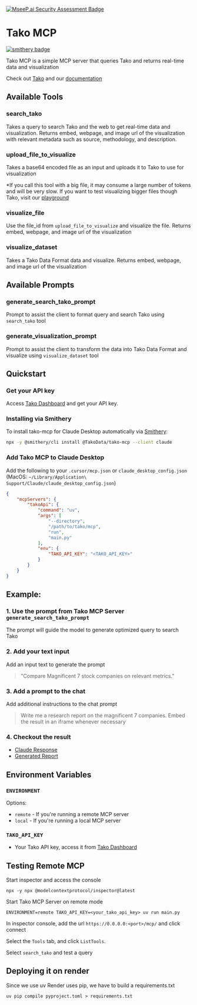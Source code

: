 [![MseeP.ai Security Assessment Badge](https://mseep.net/pr/takodata-tako-mcp-badge.png)](https://mseep.ai/app/takodata-tako-mcp)

# Tako MCP
[![smithery badge](https://smithery.ai/badge/@TakoData/tako-mcp)](https://smithery.ai/server/@TakoData/tako-mcp)

Tako MCP is a simple MCP server that queries Tako and returns real-time data and visualization

Check out [Tako](https://trytako.com) and our [documentation](https://docs.trytako.com)

## Available Tools
### search_tako
Takes a query to search Tako and the web to get real-time data and visualization. Returns embed, webpage, and image url of the visualization with relevant metadata such as source, methodology, and description.

### upload_file_to_visualize
Takes a base64 encoded file as an input and uploads it to Tako to use for visualization

*If you call this tool with a big file, it may consume a large number of tokens and will be very slow. If you want to test visualizing bigger files though Tako, visit our [playground](https://trytako.com/playground)

### visualize_file
Use the file_id from `upload_file_to_visualize` and visualize the file. Returns embed, webpage, and image url of the visualization

### visualize_dataset
Takes a Tako Data Format data and visualize. Returns embed, webpage, and image url of the visualization

## Available Prompts
### generate_search_tako_prompt
Prompt to assist the client to format query and search Tako using `search_tako` tool

### generate_visualization_prompt
Prompt to assist the client to transform the data into Tako Data Format and visualize using `visualize_dataset` tool




## Quickstart
###  Get your API key
Access [Tako Dashboard](https://trytako.com/dashboard) and get your API key. 

### Installing via Smithery

To install tako-mcp for Claude Desktop automatically via [Smithery](https://smithery.ai/server/@TakoData/tako-mcp):

```bash
npx -y @smithery/cli install @TakoData/tako-mcp --client claude
```

### Add Tako MCP to Claude Desktop
Add the following to your `.cursor/mcp.json` or `claude_desktop_config.json` (MacOS: `~/Library/Application\ Support/Claude/claude_desktop_config.json`)
```json Python
{
    "mcpServers": {
        "takoApi": {
            "command": "uv",
            "args": [
                "--directory",
                "/path/to/tako/mcp",
                "run",
                "main.py"
            ],
            "env": {
                "TAKO_API_KEY": "<TAKO_API_KEY>"
            }
        }
    }
}
```

## Example:
### 1. Use the prompt from Tako MCP Server `generate_search_tako_prompt`
The prompt will guide the model to generate optimized query to search Tako
### 2. Add your text input 
Add an input text to generate the prompt
> "Compare Magnificent 7 stock companies on relevant metrics."
### 3. Add a prompt to the chat 
Add additional instructions to the chat prompt
> Write me a research report on the magnificent 7 companies. Embed the result in an iframe whenever necessary
### 4. Checkout the result
  * [Claude Response](https://claude.ai/share/0c39e0c3-0811-486e-8f0b-92c8d5e05bc8)
  * [Generated Report](https://docs.trytako.com/documentation/integrations-and-examples/claude-generated-report)


## Environment Variables
### `ENVIRONMENT` 
Options:
- `remote` - If you're running a remote MCP server
- `local` - If you're running a local MCP server

### `TAKO_API_KEY`
- Your Tako API key, access it from [Tako Dashboard](https://trytako.com/dashboard)

## Testing Remote MCP
Start inspector and access the console
```
npx -y npx @modelcontextprotocol/inspector@latest
```

Start Tako MCP Server on remote mode
```
ENVIRONMENT=remote TAKO_API_KEY=<your_tako_api_key> uv run main.py
```
In inspector console, add the url `https://0.0.0.0:<port>/mcp/` and click connect

Select the `Tools` tab, and click `ListTools`. 

Select `search_tako` and test a query


## Deploying it on render
Since we use uv Render uses pip, we have to build a requirements.txt
```
uv pip compile pyproject.toml > requirements.txt 
```